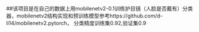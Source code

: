 ##该项目是在自己的数据上用mobilenetv2-0.1训练护目镜（人脸是否戴有）分类器，mobilenetv2结构实现和预训练模型参考https://github.com/d-li14/mobilenetv2.pytorch，
分类精度训练集0.92,验证集0.9

##
